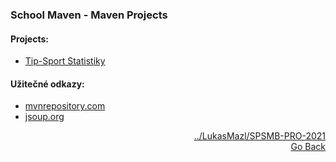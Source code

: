 ### School Maven - Maven Projects
#### Projects:
- <a href="https://github.com/neostetic/School-Maven/tree/main/src/main/java/cz/polacek/tipsport">Tip-Sport Statistiky</a>
#### Užitečné odkazy:
- <a href="https://mvnrepository.com">mvnrepository.com</a>
- <a href="https://jsoup.org/">jsoup.org</a>
<p align="right">
  <a href="https://github.com/LukasMazl/SPSMB-PRO-2021">../LukasMazl/SPSMB-PRO-2021</a><br>
  <a href="https://github.com/neostetic/School-Zapisky/tree/main/PRO">Go Back</a>
</p>
